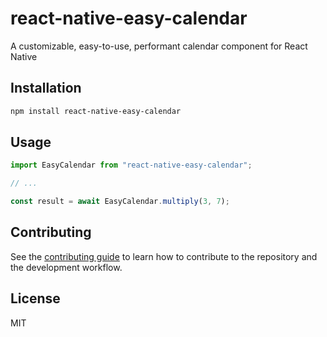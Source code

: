 # react-native-easy-calendar

A customizable, easy-to-use, performant calendar component for React Native

## Installation

```sh
npm install react-native-easy-calendar
```

## Usage

```js
import EasyCalendar from "react-native-easy-calendar";

// ...

const result = await EasyCalendar.multiply(3, 7);
```

## Contributing

See the [contributing guide](CONTRIBUTING.md) to learn how to contribute to the repository and the development workflow.

## License

MIT
